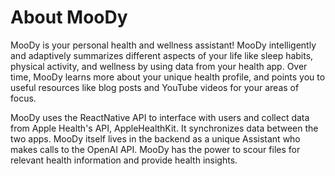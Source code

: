 # About MooDy

MooDy is your personal health and wellness assistant! MooDy intelligently and adaptively summarizes different aspects of your life like sleep habits, physical activity, and wellness by using data from your health app. Over time, MooDy learns more about your unique health profile, and points you to useful resources like blog posts and YouTube videos for your areas of focus. 

MooDy uses the ReactNative API to interface with users and collect data from Apple Health's API, AppleHealthKit. It synchronizes data between the two apps. MooDy itself lives in the backend as a unique Assistant who makes calls to the OpenAI API. MooDy has the power to scour files for relevant health information and provide health insights. 
